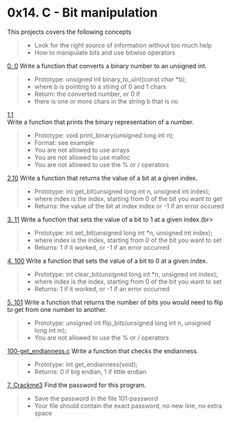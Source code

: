 # **0x14. C - Bit manipulation**

This projects covers the following concepts<br>
> * Look for the right source of information without too much help
> * How to manipulate bits and use bitwise operators

[0. 0](./0-binary_to_uint.c)
Write a function that converts a binary number to an unsigned int.<br>
> * Prototype: unsigned int binary_to_uint(const char *b);
> * where b is pointing to a string of 0 and 1 chars
> * Return: the converted number, or 0 if
> * there is one or more chars in the string b that is no


[1.1](./1-print_binary.c)<br>
Write a function that prints the binary representation of a number.<br>
> * Prototype: void print_binary(unsigned long int n);
> * Format: see example
> * You are not allowed to use arrays
> * You are not allowed to use malloc
> * You are not allowed to use the % or / operators


[2.10](./2-get_bit.c)
Write a function that returns the value of a bit at a given index.


> * Prototype: int get_bit(unsigned long int n, unsigned int index);
> * where index is the index, starting from 0 of the bit you want to get
> * Returns: the value of the bit at index index or -1 if an error occured

[3. 11](./3-set_bit.c)
Write a function that sets the value of a bit to 1 at a given index.(br>
> * Prototype: int set_bit(unsigned long int *n, unsigned int index);
> * where index is the index, starting from 0 of the bit you want to set
> * Returns: 1 if it worked, or -1 if an error occurred


[4. 100](./4-clear_bit.c)
Write a function that sets the value of a bit to 0 at a given index.


> * Prototype: int clear_bit(unsigned long int *n, unsigned int index);
> * where index is the index, starting from 0 of the bit you want to set
> * Returns: 1 if it worked, or -1 if an error occurred



[5. 101](./5-flip_bits.c)
Write a function that returns the number of bits you would need to flip to get from one number to another.


> * Prototype: unsigned int flip_bits(unsigned long int n, unsigned long int m);
> * You are not allowed to use the % or / operators


[100-get_endianness.c](./100-get_endianness.c)
Write a function that checks the endianness.


> * Prototype: int get_endianness(void);
> * Returns: 0 if big endian, 1 if little endian


[7. Crackme3](./101-password)
Find the password for this program.


> * Save the password in the file 101-password
> * Your file should contain the exact password, no new line, no extra space
